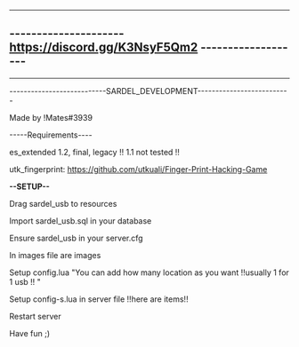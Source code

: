 -----------------------------------------------------------------------
--------------------- https://discord.gg/K3NsyF5Qm2 -------------------
-----------------------------------------------------------------------
-----------------------------------------------------------------------
---------------------------SARDEL_DEVELOPMENT--------------------------

Made by !Mates#3939

-----Requirements----

es_extended 1.2, final, legacy  !! 1.1 not tested !!

utk_fingerprint: https://github.com/utkuali/Finger-Print-Hacking-Game


**--SETUP--**

Drag sardel_usb to resources

Import sardel_usb.sql in your database

Ensure sardel_usb in your server.cfg

In images file are images

Setup config.lua "You can add how many location as you want !!usually 1 for 1 usb !! " 

Setup config-s.lua in server file !!here are items!!

Restart server 

Have fun ;)
